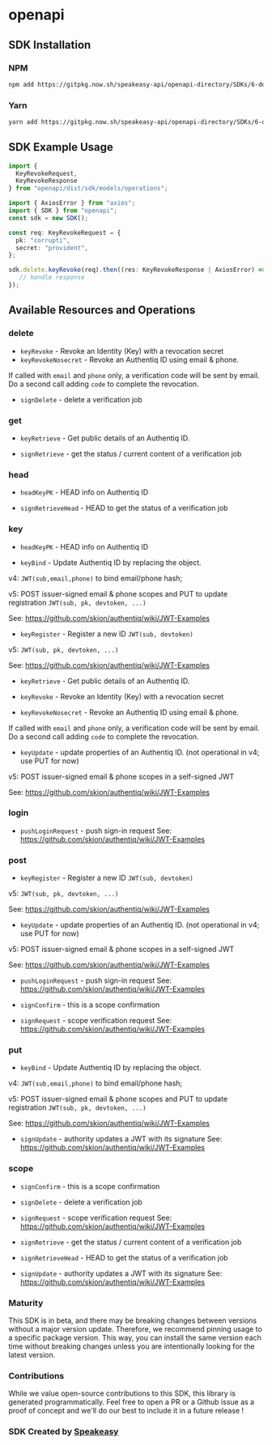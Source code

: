 # openapi

<!-- Start SDK Installation -->
## SDK Installation

### NPM

```bash
npm add https://gitpkg.now.sh/speakeasy-api/openapi-directory/SDKs/6-dot-authentiqio.appspot.com/6/typescript
```

### Yarn

```bash
yarn add https://gitpkg.now.sh/speakeasy-api/openapi-directory/SDKs/6-dot-authentiqio.appspot.com/6/typescript
```
<!-- End SDK Installation -->

## SDK Example Usage
<!-- Start SDK Example Usage -->
```typescript
import {
  KeyRevokeRequest,
  KeyRevokeResponse
} from "openapi/dist/sdk/models/operations";

import { AxiosError } from "axios";
import { SDK } from "openapi";
const sdk = new SDK();

const req: KeyRevokeRequest = {
  pk: "corrupti",
  secret: "provident",
};

sdk.delete.keyRevoke(req).then((res: KeyRevokeResponse | AxiosError) => {
   // handle response
});
```
<!-- End SDK Example Usage -->

<!-- Start SDK Available Operations -->
## Available Resources and Operations


### delete

* `keyRevoke` - Revoke an Identity (Key) with a revocation secret
* `keyRevokeNosecret` - Revoke an Authentiq ID using email & phone.

If called with `email` and `phone` only, a verification code 
will be sent by email. Do a second call adding `code` to 
complete the revocation.

* `signDelete` - delete a verification job

### get

* `keyRetrieve` - Get public details of an Authentiq ID.

* `signRetrieve` - get the status / current content of a verification job

### head

* `headKeyPK` - HEAD info on Authentiq ID

* `signRetrieveHead` - HEAD to get the status of a verification job

### key

* `headKeyPK` - HEAD info on Authentiq ID

* `keyBind` - Update Authentiq ID by replacing the object.

v4: `JWT(sub,email,phone)` to bind email/phone hash; 

v5: POST issuer-signed email & phone scopes
and PUT to update registration `JWT(sub, pk, devtoken, ...)`

See: https://github.com/skion/authentiq/wiki/JWT-Examples

* `keyRegister` - Register a new ID `JWT(sub, devtoken)`

v5: `JWT(sub, pk, devtoken, ...)`

See: https://github.com/skion/authentiq/wiki/JWT-Examples

* `keyRetrieve` - Get public details of an Authentiq ID.

* `keyRevoke` - Revoke an Identity (Key) with a revocation secret
* `keyRevokeNosecret` - Revoke an Authentiq ID using email & phone.

If called with `email` and `phone` only, a verification code 
will be sent by email. Do a second call adding `code` to 
complete the revocation.

* `keyUpdate` - update properties of an Authentiq ID.
(not operational in v4; use PUT for now)

v5: POST issuer-signed email & phone scopes in
a self-signed JWT

See: https://github.com/skion/authentiq/wiki/JWT-Examples


### login

* `pushLoginRequest` - push sign-in request
See: https://github.com/skion/authentiq/wiki/JWT-Examples


### post

* `keyRegister` - Register a new ID `JWT(sub, devtoken)`

v5: `JWT(sub, pk, devtoken, ...)`

See: https://github.com/skion/authentiq/wiki/JWT-Examples

* `keyUpdate` - update properties of an Authentiq ID.
(not operational in v4; use PUT for now)

v5: POST issuer-signed email & phone scopes in
a self-signed JWT

See: https://github.com/skion/authentiq/wiki/JWT-Examples

* `pushLoginRequest` - push sign-in request
See: https://github.com/skion/authentiq/wiki/JWT-Examples

* `signConfirm` - this is a scope confirmation
* `signRequest` - scope verification request
See: https://github.com/skion/authentiq/wiki/JWT-Examples


### put

* `keyBind` - Update Authentiq ID by replacing the object.

v4: `JWT(sub,email,phone)` to bind email/phone hash; 

v5: POST issuer-signed email & phone scopes
and PUT to update registration `JWT(sub, pk, devtoken, ...)`

See: https://github.com/skion/authentiq/wiki/JWT-Examples

* `signUpdate` - authority updates a JWT with its signature
See: https://github.com/skion/authentiq/wiki/JWT-Examples


### scope

* `signConfirm` - this is a scope confirmation
* `signDelete` - delete a verification job
* `signRequest` - scope verification request
See: https://github.com/skion/authentiq/wiki/JWT-Examples

* `signRetrieve` - get the status / current content of a verification job
* `signRetrieveHead` - HEAD to get the status of a verification job
* `signUpdate` - authority updates a JWT with its signature
See: https://github.com/skion/authentiq/wiki/JWT-Examples

<!-- End SDK Available Operations -->

### Maturity

This SDK is in beta, and there may be breaking changes between versions without a major version update. Therefore, we recommend pinning usage
to a specific package version. This way, you can install the same version each time without breaking changes unless you are intentionally
looking for the latest version.

### Contributions

While we value open-source contributions to this SDK, this library is generated programmatically.
Feel free to open a PR or a Github issue as a proof of concept and we'll do our best to include it in a future release !

### SDK Created by [Speakeasy](https://docs.speakeasyapi.dev/docs/using-speakeasy/client-sdks)

